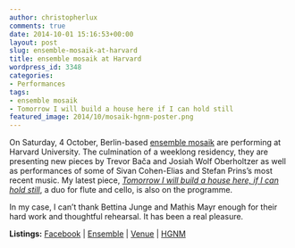 ```yaml
---
author: christopherlux
comments: true
date: 2014-10-01 15:16:53+00:00
layout: post
slug: ensemble-mosaik-at-harvard
title: ensemble mosaik at Harvard
wordpress_id: 3348
categories:
- Performances
tags:
- ensemble mosaik
- Tomorrow I will build a house here if I can hold still
featured_image: 2014/10/mosaik-hgnm-poster.png
---
```


On Saturday, 4 October, Berlin-based [ensemble mosaik](http://ensemble-mosaik.de) are performing at Harvard University. The culmination of a weeklong residency, they are presenting new pieces by Trevor Bača and Josiah Wolf Oberholtzer as well as performances of some of Sivan Cohen-Elias and Stefan Prins’s most recent music. My latest piece, [_Tomorrow I will build a house here, if I can hold still_](http://www.chrisswithinbank.net/2014/03/tomorrow-i-will-build-a-house-here-if-i-can-hold-still/), a duo for flute and cello, is also on the programme.

In my case, I can’t thank Bettina Junge and Mathis Mayr enough for their hard work and thoughtful rehearsal. It has been a real pleasure.

**Listings:** [Facebook](https://www.facebook.com/events/1483582738560706) \| [Ensemble](http://www.ensemble-mosaik.de/) \| [Venue](http://www.music.fas.harvard.edu/calendar.html) \| [HGNM](http://hgnm.org/concert/ensemble-mosaik/)
